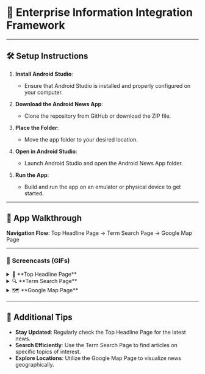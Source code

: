 # 📰  Enterprise Information Integration Framework 

---

## 🛠️ **Setup Instructions**

1. **Install Android Studio**:
   - Ensure that Android Studio is installed and properly configured on your computer.

2. **Download the Android News App**:
   - Clone the repository from GitHub or download the ZIP file.

3. **Place the Folder**:
   - Move the app folder to your desired location.

4. **Open in Android Studio**:
   - Launch Android Studio and open the Android News App folder.

5. **Run the App**:
   - Build and run the app on an emulator or physical device to get started.

---

## 🌟 **App Walkthrough**

**Navigation Flow**: Top Headline Page → Term Search Page → Google Map Page

---

### 📝 **Screencasts (GIFs)**

<details>
<summary>📰 **Top Headline Page**</summary>

![Top Headline](https://github.com/user-attachments/assets/35d5a84f-82ef-42ff-a157-2dfadcd8917f)

> **Description**: Displays the latest top headlines, allowing users to stay updated on current events.

</details>

<details>
<summary>🔍 **Term Search Page**</summary>

![Term Search](https://github.com/user-attachments/assets/3f67786c-1f9b-44eb-8527-7ac7b1b34b52)

> **Description**: Enables users to search for news articles based on specific terms or keywords.

</details>

<details>
<summary>🗺️ **Google Map Page**</summary>

![Google Map](https://github.com/user-attachments/assets/4d56795e-8a1b-4bf8-bb4d-97953002de80)

> **Description**: Integrates Google Maps to display news locations or relevant geographic information.

</details>

---

## 📝 **Additional Tips**

- **Stay Updated**: Regularly check the Top Headline Page for the latest news.
- **Search Efficiently**: Use the Term Search Page to find articles on specific topics of interest.
- **Explore Locations**: Utilize the Google Map Page to visualize news geographically.


